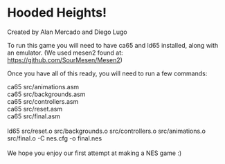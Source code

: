 # Hooded Heights!
Created by Alan Mercado and Diego Lugo <br />

To run this game you will need to have ca65 and ld65 installed, along with an emulator. (We used mesen2 found at: https://github.com/SourMesen/Mesen2) <br />

Once you have all of this ready, you will need to run a few commands: <br />

ca65 src/animations.asm <br />
ca65 src/backgrounds.asm <br />
ca65 src/controllers.asm <br />
ca65 src/reset.asm <br />
ca65 src/final.asm   <br />
<br />
ld65 src/reset.o src/backgrounds.o  src/controllers.o src/animations.o src/final.o  -C nes.cfg -o final.nes <br />
<br />
We hope you enjoy our first attempt at making a NES game :)
